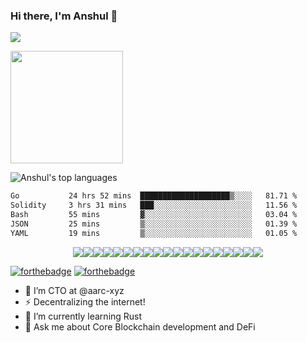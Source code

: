 ### Hi there, I'm Anshul 👋
<!--
<img alt="GIF" src="https://media.giphy.com/media/AYMKkDwavwA9Y72Frn/giphy.gif"/>
![Anshul's wakatime stats](https://github-readme-stats.vercel.app/api/wakatime?username=anshulforyou&show_icons=true)
-->
![](https://komarev.com/ghpvc/?username=anshulforyou&label=PROFILE+VIEWS&color=blue&style=plastic)

<img height="180em" src="https://github-readme-stats.vercel.app/api?username=anshulforyou&show_icons=true&hide_border=true&&count_private=true&include_all_commits=true" />

![Anshul's top languages](https://github-readme-stats.vercel.app/api/top-langs/?username=anshulforyou&layout=compact&show_icons=true)


<!--START_SECTION:waka-->

```txt
Go           24 hrs 52 mins  ████████████████████▒░░░░   81.71 %
Solidity     3 hrs 31 mins   ███░░░░░░░░░░░░░░░░░░░░░░   11.56 %
Bash         55 mins         ▓░░░░░░░░░░░░░░░░░░░░░░░░   03.04 %
JSON         25 mins         ▒░░░░░░░░░░░░░░░░░░░░░░░░   01.39 %
YAML         19 mins         ▒░░░░░░░░░░░░░░░░░░░░░░░░   01.05 %
```

<!--END_SECTION:waka-->


<div style="display:flex; align-items:center; justify-content: center;">
<img src="https://img.shields.io/badge/go-lang%20-%2314354C.svg?&style=for-the-badge&logo=go-lang&logoColor=white"/>
<img src="https://img.shields.io/badge/typescript%20-%2314354C.svg?&style=for-the-badge&logo=typescript&logoColor=white"/>
<img src="https://img.shields.io/badge/ethereum%20-%2314354C.svg?&style=for-the-badge&logo=ethereum&logoColor=white"/>
<img src="https://img.shields.io/badge/python%20-%2314354C.svg?&style=for-the-badge&logo=python&logoColor=white"/>
<img src="https://img.shields.io/badge/java-%23ED8B00.svg?&style=for-the-badge&logo=java&logoColor=white"/>
<img src="https://img.shields.io/badge/html5%20-%23E34F26.svg?&style=for-the-badge&logo=html5&logoColor=white"/>
<img src="https://img.shields.io/badge/css3%20-%231572B6.svg?&style=for-the-badge&logo=css3&logoColor=white"/>
<img src="https://img.shields.io/badge/c%20-%2300599C.svg?&style=for-the-badge&logo=c&logoColor=white"/>
<img src="https://img.shields.io/badge/markdown-%23000000.svg?&style=for-the-badge&logo=markdown&logoColor=white"/>
<img src="https://img.shields.io/badge/bootstrap%20-%23563D7C.svg?&style=for-the-badge&logo=bootstrap&logoColor=white"/>
<img src="https://img.shields.io/badge/django%20-%23092E20.svg?&style=for-the-badge&logo=django&logoColor=white"/>
<img src="https://img.shields.io/badge/flask%20-%23000.svg?&style=for-the-badge&logo=flask&logoColor=white"/>
<img src="https://img.shields.io/badge/git%20-%23F05033.svg?&style=for-the-badge&logo=git&logoColor=white"/>
<img src="https://img.shields.io/badge/github%20-%23121011.svg?&style=for-the-badge&logo=github&logoColor=white"/>
<img src="https://img.shields.io/badge/AWS%20-%23FF9900.svg?&style=for-the-badge&logo=amazon-aws&logoColor=white"/>
<img src="https://img.shields.io/badge/heroku%20-%23430098.svg?&style=for-the-badge&logo=heroku&logoColor=white"/>
<img src="https://img.shields.io/badge/nginx%20-%23009639.svg?&style=for-the-badge&logo=nginx&logoColor=white"/>
<img src ="https://img.shields.io/badge/postgres-%23316192.svg?&style=for-the-badge&logo=postgresql&logoColor=white"/>
<img src ="https://img.shields.io/badge/sqlite-%2307405e.svg?&style=for-the-badge&logo=sqlite&logoColor=white"/>
</div>

[![forthebadge](https://forthebadge.com/images/badges/made-with-crayons.svg)](https://forthebadge.com)
[![forthebadge](https://forthebadge.com/images/badges/uses-badges.svg)](https://forthebadge.com)

- 🔭 I’m CTO at @aarc-xyz
- ⚡  Decentralizing the internet!
- 🌱 I’m currently learning Rust
- 💬 Ask me about Core Blockchain development and DeFi

<!--
**anshulforyou/anshulforyou** is a ✨ _special_ ✨ repository because its `README.md` (this file) appears on your GitHub profile.
![visitors](https://visitor-badge.glitch.me/badge?page_id=page.id)

- 🔭 I’m currently working on ...
- 🌱 I’m currently learning ...
- 👯 I’m looking to collaborate on ...
- 🤔 I’m looking for help with ...
- 💬 Ask me about ...
- 📫 How to reach me: ...
- 😄 Pronouns: ...
- ⚡ Fun fact: ...
-->
